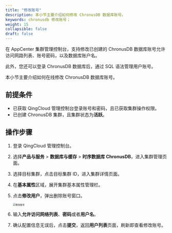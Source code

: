 ```yaml
---
title: "修改账号"
description: 本小节主要介绍如何修改 ChronusDB 数据库账号。 
keywords: chronusdb 修改账号；
weight: 15
collapsible: false
draft: false
---
```




在 AppCenter 集群管理控制台，支持修改已创建的 ChronusDB 数据库账号允许访问网路列表、账号密码，以及数据库账户名。

此外，您还可以登录 ChronusDB 数据库后，通过 SQL 语法管理用户账号。

本小节主要介绍如何在线修改 ChronusDB 数据库账号。

## 前提条件

- 已获取 QingCloud 管理控制台登录账号和密码，且已获取集群操作权限。
- 已创建 ChronusDB 集群，且集群状态为**活跃**。

## 操作步骤

1. 登录 QingCloud 管理控制台。
2. 选择**产品与服务** > **数据库与缓存** > **时序数据库 ChronusDB**，进入集群管理页面。
3. 选择目标集群，点击目标集群 ID，进入集群详情页面。
4. 在**基本属性**区域，展开集群基本属性管理栏。
5. 点击**修改用户**，弹出删除账号窗口。
   
   <img src="../../../_images/modify_user.png" alt="修改账号" style="zoom:50%;" />

6. 输入**允许访问网络列表**、**密码**或者**用户名**。
7. 确认配置信息无误后，点击**提交**，返回**用户列表**页面，刷新即查看修改账号。
